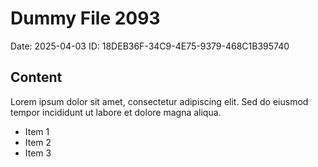 # Dummy File 2093

Date: 2025-04-03
ID: 18DEB36F-34C9-4E75-9379-468C1B395740

## Content

Lorem ipsum dolor sit amet, consectetur adipiscing elit.
Sed do eiusmod tempor incididunt ut labore et dolore magna aliqua.

* Item 1
* Item 2
* Item 3

